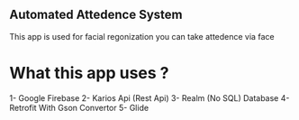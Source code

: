 ## Automated Attedence System
This app is used for facial regonization you can take attedence via face

# What this app uses ?

1- Google Firebase
2- Karios Api (Rest Api)
3- Realm (No SQL) Database
4- Retrofit With Gson Convertor
5- Glide




  
